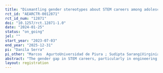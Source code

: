 ```yaml
---
title: "Dismantling gender stereotypes about STEM careers among adolescents and their teachers: Experimental evidence from Peruvian schools"
rct_id: "AEARCTR-0012871"
rct_id_num: "12871"
doi: "10.1257/rct.12871-1.0"
date: "2024-01-25"
status: "on_going"
jel: ""
start_year: "2023-07-03"
end_year: "2025-12-31"
pi: "Danila Serra"
pi_other: "Marcos  AgurtoUniversidad de Piura ; Sudipta SarangiVirginia Tech University"
abstract: "The gender gap in STEM careers, particularly in engineering, is wide and persistent. Youths and their parents tend to consider engineering as a predominantly male domain, contributing to the perpetuation of gender disparities. A number of recent studies have tried to dismantle these stereotypes by exposing high school students to role models and by providing information on desirable career prospects linked to the major. We add to this literature by conducting a role model-based information campaign, through a randomized controlled trial (RCT), targeting final year high school students in Peru. In contrast to previous studies, our program uses Instagram, a widely-used social platform among adolescents. Additionally, we address a crucial aspect of youths' study and career choices—the influence of teachers. In one treatment arm, we introduce an information program aimed at head teachers. This program comprises short videos featuring three local engineering professors (including two women), delivered to them via WhatsApp. By leveraging Instagram and engaging teachers, our interventions seek to challenge stereotypes and broaden the perspective of high school students regarding engineering as a viable and inclusive career option for women."
layout: registration
---
```


